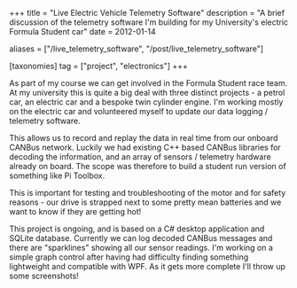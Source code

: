 +++
title = "Live Electric Vehicle Telemetry Software"
description = "A brief discussion of the telemetry software I'm building for my University's electric Formula Student car"
date = 2012-01-14

aliases = ["/live_telemetry_software", "/post/live_telemetry_software"]

[taxonomies]
tag = ["project", "electronics"]
+++

As part of my course we can get involved in the Formula Student race team. At my
university this is quite a big deal with three distinct projects - a petrol car,
an electric car and a bespoke twin cylinder engine. I'm working mostly on the
electric car and volunteered myself to update our data logging / telemetry
software.

This allows us to record and replay the data in real time from our onboard
CANBus network. Luckily we had existing C++ based CANBus libraries for decoding
the information, and an array of sensors / telemetry hardware already on board.
The scope was therefore to build a student run version of something like Pi
Toolbox.

This is important for testing and troubleshooting of the motor and for safety
reasons - our drive is strapped next to some pretty mean batteries and we want
to know if they are getting hot!

This project is ongoing, and is based on a C# desktop application and SQLite
database. Currently we can log decoded CANBus messages and there are
"sparklines" showing all our sensor readings. I'm working on a simple graph
control after having had difficulty finding something lightweight and compatible
with WPF. As it gets more complete I'll throw up some screenshots!
